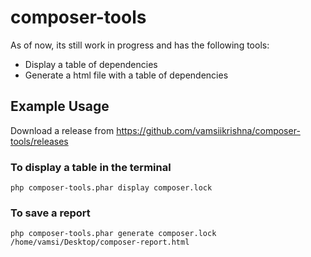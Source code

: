 # composer-tools

As of now, its still work in progress and has the following tools:
 - Display a table of dependencies
 - Generate a html file with a table of dependencies
 
## Example Usage

Download a release from https://github.com/vamsiikrishna/composer-tools/releases

### To display a table in the terminal

``` php composer-tools.phar display composer.lock ```

### To save a report 

``` php composer-tools.phar generate composer.lock /home/vamsi/Desktop/composer-report.html ```